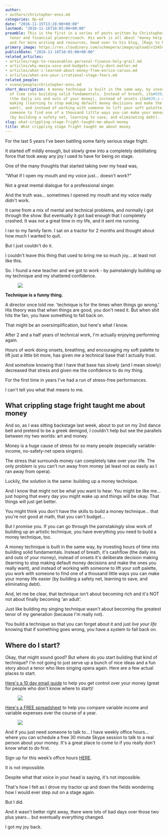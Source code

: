 ```yaml
---
author:
- authors/christopher-enns.md
categories: Op-ed
date: "2016-11-15T13:28:00+00:00"
lastmod: "2016-11-16T10:05:00+00:00"
preamble: This is the first in a series of posts written by Christopher Enns, Canadian
  tenor and financial planner/coach. His work is all about "money help for artists,"
  and for more writing and resources, head over to his blog, [Rags to Reasonable.](http://www.ragstoreasonable.com/)
primary_image: https://res.cloudinary.com/schmopera/image/upload/v1545409169/media/webhook-uploads/1479222976820/2016-11-16---Money.jpg.jpg
publishDate: "2016-11-16T10:05:00+00:00"
related_articles:
- articles/rags-to-reasonables-personal-finance-holy-grail.md
- articles/why-mezza-voce-and-budgets-really-dont-matter.md
- articles/what-i-learned-about-money-from-enrico-caruso.md
- articles/what-are-your-irrational-stage-fears.md
related_people:
- scene/people/christopher-enns.md
short_description: A money technique is built in the same way, by investing hours
  of time into building solid fundamentals. Instead of breath, it&#039;s cashflow
  (the daily ins and outs of your money), instead of onsets it&#039;s deliberate decision
  making (learning to stop making default money decisions and make the ones you really
  want), and instead of working with someone to lift your soft palette, you work with
  someone to find one of a thousand little ways you can make your money life easier
  (by building a safety net, learning to save, and eliminating debt).
slug: what-crippling-stage-fright-taught-me-about-money
title: What crippling stage fright taught me about money
---
```


For the last 5 years I've been battling some fairly serious stage fright. 

It started off mildly enough, but slowly grew into a completely debilitating force that took away any joy I used to have for being on stage.

One of the many thoughts that started taking over my head was,

"What if I open my mouth and my voice just... doesn't work?"

Not a great mental dialogue for a professional singer.

And the truth was... sometimes I opened my mouth and my voice really didn't work.

It came from a mix of mental and technical problems, and normally I got through the show. But eventually it got bad enough that I completely crashed. It was not a great time in my life, and it sent me running.

I ran to my family farm. I sat on a tractor for 2 months and thought about how much I wanted to quit.

But I just couldn't do it.

I couldn't leave this thing that used to bring me so much joy… at least not like this.

So. I found a new teacher and we got to work - by painstakingly building up my technique and my shattered confidence.

<figure data-type="image">

![](https://res.cloudinary.com/schmopera/image/upload/v1545409169/media/webhook-uploads/1479221132217/2016-11-16---Stage-Fright-1.jpg.jpg)
</figure>

**Technique is a funny thing.**

A director once told me: 'technique is for the times when things go wrong.' His theory was that when things are good, you don't need it. But when shit hits the fan, you have something to fall back on.

That might be an oversimplification, but here's what I know.

After 2 and a half years of technical work, I'm actually enjoying performing again.

Hours of work doing onsets, breathing, and encouraging my soft palette to lift just a little bit more, has given me a technical base that I actually trust.

And somehow knowing that I have that base has slowly (and I mean slowly) decreased that stress and given me the confidence to do my thing.

For the first time in years I've had a run of stress-free performances.

I can't tell you what that means to me.

## What crippling stage fright taught me about money

And so, as I was sitting backstage last week, about to put on my 2nd dance belt and pretend to be a greek demigod, I couldn't help but see the parallels between my two worlds: art and money.

Money is a huge cause of stress for so many people (especially variable-income, no-safety-net opera singers).

The stress that surrounds money can completely take over your life. The only problem is you can't run away from money (at least not as easily as I ran away from opera).

Luckily, the solution is the same: building up a money technique.

And I know that might not be what you want to hear. You might be like me… just hoping that every day you might wake up and things will be okay. That things will just get better.

You might think you don't have the skills to build a money technique… that you're not good at math, that you can't budget…

But I promise you. If you can go through the painstakingly slow work of building up an artistic technique, you have everything you need to build a money technique, too.

A money technique is built in the same way, by investing hours of time into building solid fundamentals. Instead of breath, it's cashflow (the daily ins and outs of your money), instead of onsets it's deliberate decision making (learning to stop making default money decisions and make the ones you really want), and instead of working with someone to lift your soft palette, you work with someone to find one of a thousand little ways you can make your money life easier (by building a safety net, learning to save, and eliminating debt). 

And, let me be clear, that technique isn't about becoming rich and it's NOT not about finally becoming 'an adult'.

Just like building my singing technique wasn't about becoming the greatest tenor of my generation (because I'm really not).

You build a technique so that you can forget about it and just *live your life* knowing that if something goes wrong, you have a system to fall back on.

## Where do I start?

Okay, that might sound good? But where do you start building that kind of technique?
I'm not going to just serve up a bunch of nice ideas and a fun story about a tenor who likes singing opera again. Here are a few actual places to start. 

[Here's a 10 day email guide](http://www.ragstoreasonable.com/intro-to-your-money/) to help you get control over your money (great for people who don't know where to start)!

<a href="http://www.ragstoreasonable.com/intro-to-your-money/" target="blank"><figure data-type="image">![](https://res.cloudinary.com/schmopera/image/upload/v1545409169/media/webhook-uploads/1479221461499/2016-11-16---Intro-to-money---cartoon-ad.jpg.jpg)
</figure>
</a>

[Here's a FREE spreadsheet](http://www.ragstoreasonable.com/variable-income-opera/) to help you compare variable income and variable expenses over the course of a year. 

<a href="http://www.ragstoreasonable.com/variable-income-opera/" target="blank"><figure data-type="image">![](https://res.cloudinary.com/schmopera/image/upload/v1545409169/media/webhook-uploads/1479221607776/2016-11-16---Variable-Income-2.jpg.jpg)</figure></a>

And if you just need someone to talk to… I have weekly office hours… where you can schedule a free 30 minute Skype session to talk to a real person about your money. It's a great place to come to if you really don't know what to do first.

Sign up for this week’s office hours [HERE](http://wp.me/P5xZbb-1e8).

It is not impossible.

Despite what that voice in your head is saying, it's not impossible.

That's how I felt as I drove my tractor up and down the fields wondering how I would ever step out on a stage again.

But I did.

And it wasn’t better right away, there were lots of bad days over those two plus years… but eventually everything changed.

I got my joy back. 
